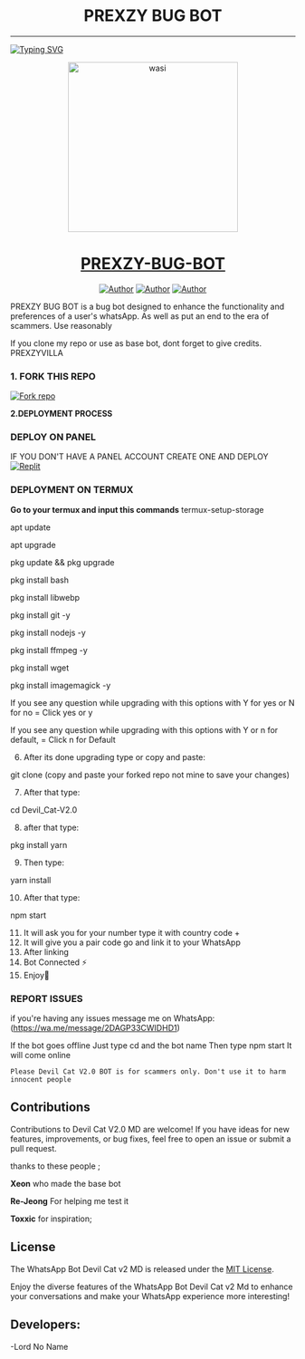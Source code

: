 <h1 align="center"> PREXZY BUG BOT </h1>
<p align="center">  
  
***
  
<a href="https://git.io/typing-svg"><img src="https://readme-typing-svg.demolab.com?font=Black+Ops+One&size=50&pause=1000&color=1BAFBAFF&center=true&width=910&height=100&lines=THANKS FOR CHOOSING ;PREXZY-BUG-BOT;WHATSAPP+BUG+BOT;CREATED+BY+PRECIOUS+AYOMIDE;RELEASED+05.08.24" alt="Typing SVG" /></a>
  </p>

  <p align="center">  
  <a href="https://whatsapp.com/channel/0029VaaUfPO8qIzztuf42D04">
    <img alt="wasi" height="300" src="https://telegra.ph/file/3a21bf26bedef7966fd74.jpg">
    <h1 align="center">PREXZY-BUG-BOT</h1>
  </a>
</p>
<p align="center">
<a href="https://github.com/Prexzybooster"><img title="Author" src="https://img.shields.io/badge/Prexzybooster-black?style=for-the-badge&logo=Github"></a> <a href="https://whatsapp.com/channel/0029VaaUfPO8qIzztuf42D04"><img title="Author" src="https://img.shields.io/badge/CHANNEL-black?style=for-the-badge&logo=whatsapp"></a> <a href="https://wa.me/2349159895444"><img title="Author" src="https://img.shields.io/badge/CHAT US-black?style=for-the-badge&logo=whatsapp"></a>

   
   

PREXZY BUG BOT is a bug bot designed to enhance the functionality and preferences of a user's whatsApp. As well as put an end to the era of scammers. Use reasonably

If you clone my repo or use as base bot, dont forget to give credits. PREXZYVILLA
### 1. FORK THIS REPO

<a href='https://github.com/Prexzybooster/PREXZY-BUG-BOT/fork' target="_blank"><img alt='Fork repo' src='https://img.shields.io/badge/Fork This Repo-black?style=for-the-badge&logo=git&logoColor=white'/></a>
   


 **2.DEPLOYMENT PROCESS**
### DEPLOY ON PANEL
IF YOU DON'T HAVE A PANEL ACCOUNT CREATE ONE AND DEPLOY 
    <br>
    <a href='https://replit.com/github/Anime-King01/Devil_Cat-V2.0' target="_blank"><img alt='Replit' src='https://img.shields.io/badge/-Deploy-red?style=for-the-badge&logo=replit&logoColor=white'/></a>


### DEPLOYMENT ON TERMUX

**Go to your termux and input this commands**
termux-setup-storage

apt update

apt upgrade

pkg update && pkg upgrade

pkg install bash

pkg install libwebp

pkg install git -y

pkg install nodejs -y

pkg install ffmpeg -y 

pkg install wget

pkg install imagemagick -y


If you see any question while upgrading with this options with Y for yes or N for no = Click yes or y

If you see any question while upgrading with this options with Y or n for default, = Click n for Default

6. After its done upgrading type or copy and paste:

git clone  (copy and paste your forked repo not mine to save your changes) 

7. After that type: 

cd Devil_Cat-V2.0

8. after that type:

pkg install yarn

9. Then type:

yarn install 

10. After that type:

npm start 

11. It will ask you for your number type it with country code +
12. It will give you a pair code go and link it to your WhatsApp 
13. After linking
14. Bot Connected ⚡
15. Enjoy🤖

### REPORT ISSUES

if you're having any issues message me on
WhatsApp: (https://wa.me/message/2DAGP33CWIDHD1) 

If the bot goes offline 
Just type cd and the bot name 
Then type npm start
It will come online

`Please Devil Cat V2.0 BOT is for scammers only. Don't use it to harm innocent people`


## Contributions

Contributions to Devil Cat V2.0 MD are welcome! If you have ideas for new features, improvements, or bug fixes, feel free to open an issue or submit a pull request. <br>

   thanks to these people ;

   **Xeon** who made the base bot

   **Re-Jeong** For helping me test it
   
   **Toxxic** for inspiration; <br>


## License

The WhatsApp Bot Devil Cat v2 MD is released under the [MIT License](https://opensource.org/licenses/MIT).

Enjoy the diverse features of the WhatsApp Bot Devil Cat v2 Md to enhance your conversations and make your WhatsApp experience more interesting!

## Developers:

-Lord No Name
